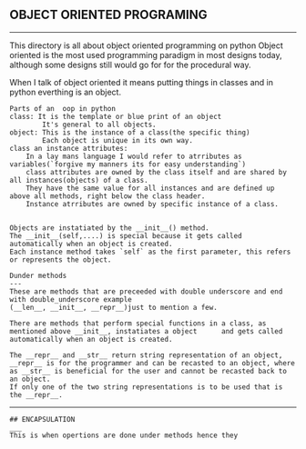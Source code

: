 ## OBJECT ORIENTED PROGRAMING
---
This directory is all about object oriented programming on python
Object oriented is the most used programming paradigm in  most designs today, although some designs still would go for for the procedural way.

When I talk of object oriented it means putting things in classes and in python everthing is an object.

	Parts of an  oop in python
	class: It is the template or blue print of an object
			It's general to all objects.
	object: This is the instance of a class(the specific thing)
			Each object is unique in its own way.
	class an instance attributes:
		In a lay mans language I would refer to atrributes as variables(`forgive my manners its for easy understanding`)
		class attributes are owned by the class itself and are shared by all instances(objects) of a class.
		They have the same value for all instances and are defined up above all methods, right below the class header.
		Instance atrributes are owned by specific instance of a class.


	Objects are instatiated by the __init__() method.
	The __init__(self,....) is special because it gets called automatically when an object is created.
	Each instance method takes `self` as the first parameter, this refers or represents the object.

	Dunder methods
	---
	These are methods that are preceeded with double underscore and end with double_underscore example
	(__len__, __init__, __repr__)just to mention a few.

	There are methods that perform special functions in a class, as mentioned above __init__, instatiates a object		and gets called automatically when an object is created.

	The __repr__ and __str__ return string representation of an object, __repr__ is for the programmer and can be recasted to an object, where as __str__ is beneficial for the user and cannot be recasted back to an object.
	If only one of the two string representations is to be used that is the __repr__.
---
	## ENCAPSULATION
	___
	This is when opertions are done under methods hence they 
